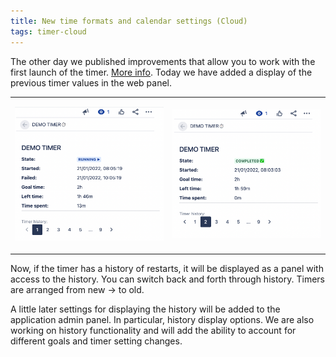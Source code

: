```yaml
---
title: New time formats and calendar settings (Cloud)
tags: timer-cloud
---
```


The other day we published improvements that allow you to work with the first launch of the timer. [More info](https://jibrok.com/History-of-restarts-for-the-timer/).
Today we have added a display of the previous timer values in the web panel.
<table>
<tr>
<td><p style="text-align: center;"><a href="/uploads/timer-cloud/timerhistory-1.png"><img src="/uploads/timer-cloud/timerhistory-1.png" style="width:100%"/></a></p></td>
<td><p style="text-align: center;"><a href="/uploads/timer-cloud/timerhistory-2.png"><img src="/uploads/timer-cloud/timerhistory-2.png" style="width:100%"/></a></p></td>
</tr>
</table>


Now, if the timer has a history of restarts, it will be displayed as a panel with access to the history. You can switch back and forth through history. Timers are arranged from new -> to old.

A little later settings for displaying the history will be added to the application admin panel. In particular, history display options.
We are also working on history functionality and will add the ability to account for different goals and timer setting changes.